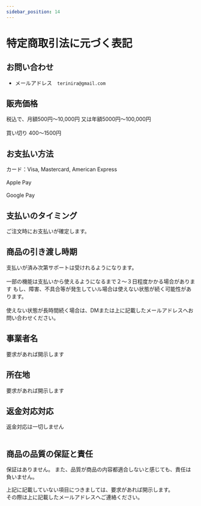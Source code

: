 ```yaml
---
sidebar_position: 14
---
```


# 特定商取引法に元づく表記

## お問い合わせ
- メールアドレス　`terinira@gmail.com`

<h2>販売価格</h2>
税込で、月額500円～10,000円 又は年額5000円～100,000円<br></br>
買い切り 400～1500円
<h2>お支払い方法</h2>
カード：Visa, Mastercard, American Express<br></br>
Apple Pay<br></br>
Google Pay  
<h2>支払いのタイミング</h2>
ご注文時にお支払いが確定します。
<h2>商品の引き渡し時期</h2>
支払いが済み次第サポートは受けれるようになります。<br></br>
一部の機能は支払いから使えるようになるまで２～３日程度かかる場合があります
もし、障害、不具合等が発生していル場合は使えない状態が続く可能性があります。<br></br>
使えない状態が長時間続く場合は、DMまたは上に記載したメールアドレスへお問い合わせください。
<h2>事業者名</h2>
要求があれば開示します
<h2>所在地</h2>
要求があれば開示します
<h2>返金対応対応</h2>
返金対応は一切しません<br></br>
<h2>商品の品質の保証と責任</h2>
保証はありません。
また、品質が商品の内容都適合しないと感じても、責任は負いません。

上記に記載していない項目につきましては、要求があれば開示します。  
その際は上に記載したメールアドレスへご連絡ください。